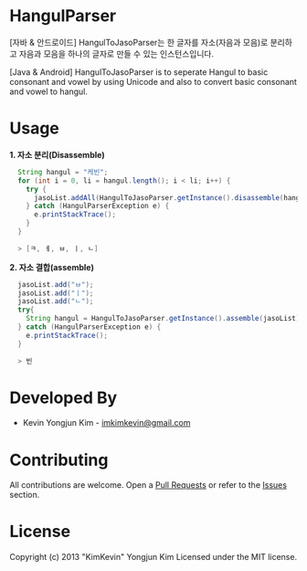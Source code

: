 # HangulParser
[자바 & 안드로이드] HangulToJasoParser는 한 글자를 자소(자음과 모음)로 분리하고 자음과 모음을 하나의 글자로 만들 수 있는 인스턴스입니다.

[Java & Android] HangulToJasoParser is to seperate Hangul to basic consonant and vowel by using Unicode and also to convert basic consonant and vowel to hangul.

# Usage

**1. 자소 분리(Disassemble)**

```java
  String hangul = "케빈";
  for (int i = 0, li = hangul.length(); i < li; i++) {
    try {
      jasoList.addAll(HangulToJasoParser.getInstance().disassemble(hangul.charAt(i)));
    } catch (HangulParserException e) {
      e.printStackTrace();
    }
  }
  
  > [ㅋ, ㅔ, ㅂ, ㅣ, ㄴ]
```

**2. 자소 결합(assemble)**
```java
  jasoList.add("ㅂ");
  jasoList.add("ㅣ");
  jasoList.add("ㄴ");
  try{
    String hangul = HangulToJasoParser.getInstance().assemble(jasoList);
  } catch (HangulParserException e) {
    e.printStackTrace();
  }
  
  > 빈
```

# Developed By
* Kevin Yongjun Kim - imkimkevin@gmail.com

# Contributing
All contributions are welcome. Open a [Pull Requests](https://github.com/kimkevin/HangulToJasoParser/pulls) or refer to
the [Issues](https://github.com/kimkevin/HangulToJasoParser/issues) section.

# License
Copyright (c) 2013 "KimKevin" Yongjun Kim
Licensed under the MIT license.
